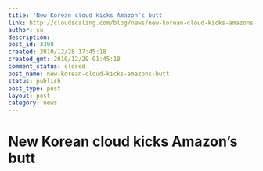 ```yaml
---
title: 'New Korean cloud kicks Amazon’s butt'
link: http://cloudscaling.com/blog/news/new-korean-cloud-kicks-amazons-butt/
author: su
description: 
post_id: 3398
created: 2010/12/28 17:45:18
created_gmt: 2010/12/29 01:45:18
comment_status: closed
post_name: new-korean-cloud-kicks-amazons-butt
status: publish
post_type: post
layout: post
category: news
---
```


# New Korean cloud kicks Amazon’s butt

